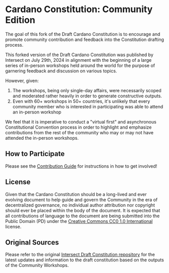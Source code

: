 # Cardano Constitution: Community Edition

The goal of this fork of the Draft Cardano Constitution is to encourage and
promote community contribution and feedback into the Constitution drafting
process.

This forked version of the Draft Cardano Constitution was published by Intersect
on July 29th, 2024 in alignment with the beginning of a large series of
in-person workshops held around the world for the purpose of garnering feedback
and discussion on various topics.

However, given:

1. The workshops, being only single-day affairs, were necessarily scoped and
   moderated rather heavily in order to generate constructive outputs.
2. Even with 60+ workshops in 50+ countries, it's unlikely that every community
   member who is interested in participating was able to attend an in-person
   workshop

We feel that it is imperative to conduct a "virtual first" and asynchronous
Constitutional Convention process in order to highlight and emphasize
contributions from the rest of the community who may or may not have attended
the in-person workshops.

## How to Participate

Please see the [Contribution Guide](CONTRIBUTING.md) for instructions in how to
get involved!

## License

Given that the Cardano Constitution should be a long-lived and ever evolving
document to help guide and govern the Community in the era of decentralized
governance, no individual author attribution nor copyright should ever be placed
within the body of the document. It is expected that all contributions of
language to the document are being submitted into the Public Domain (PD) under
the
[Creative Commons CC0 1.0 International](https://creativecommons.org/publicdomain/zero/1.0/)
license.

## Original Sources

Please refer to the original
[Intersect Draft Constitution repository](https://github.com/IntersectMBO/draft-constitution)
for the latest updates and information to the draft constitution based on the
outputs of the Community Workshops.